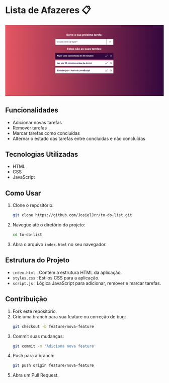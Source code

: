# Lista de Afazeres 📋

<div align="center">
  <img src="assets/img/to do list.PNG" alt="Interface do Programa de Lista de Afazeres" width=600px>
</div>

## Funcionalidades
- Adicionar novas tarefas
- Remover tarefas
- Marcar tarefas como concluídas
- Alternar o estado das tarefas entre concluídas e não concluídas

## Tecnologias Utilizadas
- HTML
- CSS
- JavaScript

## Como Usar
1. Clone o repositório:
    ```bash
    git clone https://github.com/JosielJrr/to-do-list.git
    ```
2. Navegue até o diretório do projeto:
    ```bash
    cd to-do-list
    ```
3. Abra o arquivo `index.html` no seu navegador.

## Estrutura do Projeto

- `index.html` : Contém a estrutura HTML da aplicação.
- `styles.css` : Estilos CSS para a aplicação.
- `script.js` : Lógica JavaScript para adicionar, remover e marcar tarefas.

## Contribuição

1. Fork este repositório.
2. Crie uma branch para sua feature ou correção de bug:
    ```bash
    git checkout -b feature/nova-feature
    ```
3. Commit suas mudanças:
    ```bash
    git commit -m 'Adiciona nova feature'
    ```
4. Push para a branch:
    ```bash
    git push origin feature/nova-feature
    ```
5. Abra um Pull Request.
##
